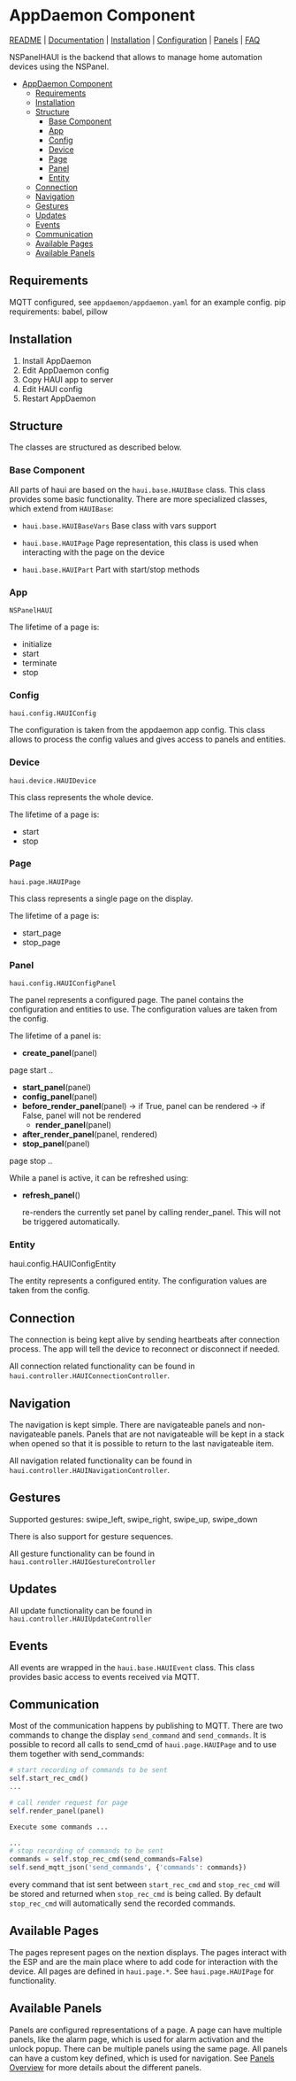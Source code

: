 # AppDaemon Component

[README](../README.md) | [Documentation](README.md) | [Installation](Install.md) | [Configuration](Config.md) | [Panels](panels/README.md) | [FAQ](FAQ.md)

NSPanelHAUI is the backend that allows to manage home automation devices using the NSPanel.

- [AppDaemon Component](#appdaemon-component)
  - [Requirements](#requirements)
  - [Installation](#installation)
  - [Structure](#structure)
    - [Base Component](#base-component)
    - [App](#app)
    - [Config](#config)
    - [Device](#device)
    - [Page](#page)
    - [Panel](#panel)
    - [Entity](#entity)
  - [Connection](#connection)
  - [Navigation](#navigation)
  - [Gestures](#gestures)
  - [Updates](#updates)
  - [Events](#events)
  - [Communication](#communication)
  - [Available Pages](#available-pages)
  - [Available Panels](#available-panels)

## Requirements

MQTT configured, see `appdaemon/appdaemon.yaml` for an example config.
pip requirements: babel, pillow

## Installation

1. Install AppDaemon
2. Edit AppDaemon config
3. Copy HAUI app to server
4. Edit HAUI config
5. Restart AppDaemon

## Structure

The classes are structured as described below.

### Base Component

All parts of haui are based on the `haui.base.HAUIBase` class. This class provides some basic functionality. There are more specialized classes, which extend from `HAUIBase`:

- `haui.base.HAUIBaseVars`
  Base class with vars support

- `haui.base.HAUIPage`
  Page representation, this class is used when interacting with the page on the device

- `haui.base.HAUIPart`
  Part with start/stop methods

### App

`NSPanelHAUI`

The lifetime of a page is:

- initialize
- start
- terminate
- stop

### Config

`haui.config.HAUIConfig`

The configuration is taken from the appdaemon app config. This class allows to process the config values and gives access to panels and entities.

### Device

`haui.device.HAUIDevice`

This class represents the whole device.

The lifetime of a page is:

- start
- stop

### Page

`haui.page.HAUIPage`

This class represents a single page on the display.

The lifetime of a page is:

- start_page
- stop_page

### Panel

`haui.config.HAUIConfigPanel`

The panel represents a configured page. The panel contains the configuration and entities to use. The configuration values are taken from the config.

The lifetime of a panel is:

- **create_panel**(panel)

page start ..

- **start_panel**(panel)
- **config_panel**(panel)
- **before_render_panel**(panel)
  -> if True, panel can be rendered
  -> if False, panel will not be rendered
  - **render_panel**(panel)
- **after_render_panel**(panel, rendered)
- **stop_panel**(panel)

page stop ..

While a panel is active, it can be refreshed using:

- **refresh_panel**()

  re-renders the currently set panel by calling render_panel. This will not be triggered automatically.

### Entity

haui.config.HAUIConfigEntity

The entity represents a configured entity. The configuration values are taken from the config.

## Connection

The connection is being kept alive by sending heartbeats after connection process. The app will tell the device to reconnect or disconnect if needed.

All connection related functionality can be found in `haui.controller.HAUIConnectionController`.

## Navigation

The navigation is kept simple. There are navigateable panels and non-navigateable panels. Panels that are not navigateable will be kept in a stack when opened so that it is possible to return to the last navigateable item.

All navigation related functionality can be found in `haui.controller.HAUINavigationController`.

## Gestures

Supported gestures: swipe_left, swipe_right, swipe_up, swipe_down

There is also support for gesture sequences.

All gesture functionality can be found in `haui.controller.HAUIGestureController`

## Updates

All update functionality can be found in `haui.controller.HAUIUpdateController`

## Events

All events are wrapped in the `haui.base.HAUIEvent` class. This class provides basic access to events received via MQTT.

## Communication

Most of the communication happens by publishing to MQTT. There are two commands to change the display `send_command` and `send_commands`. It is possible to record all calls to send_cmd of `haui.page.HAUIPage` and to use them together with send_commands:

```python
# start recording of commands to be sent
self.start_rec_cmd()
...

# call render request for page
self.render_panel(panel)

Execute some commands ...

...
# stop recording of commands to be sent
commands = self.stop_rec_cmd(send_commands=False)
self.send_mqtt_json('send_commands', {'commands': commands})
```

every command that ist sent between `start_rec_cmd` and `stop_rec_cmd` will be stored and returned when `stop_rec_cmd` is being called. By default `stop_rec_cmd` will automatically send the recorded commands.

## Available Pages

The pages represent pages on the nextion displays. The pages interact with the ESP and are the main place where to add code for interaction with the device. All pages are defined in `haui.page.*`. See `haui.page.HAUIPage` for functionality.

## Available Panels

Panels are configured representations of a page. A page can have multiple panels, like the alarm page, which is used for alarm activation and the unlock popup. There can be multiple panels using the same page. All panels can have a custom key defined, which is used for navigation. See [Panels Overview](panels/README.md) for more details about the different panels.
